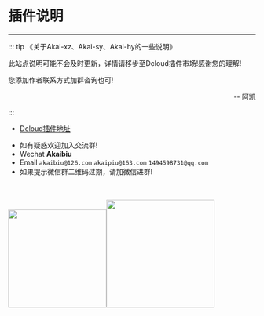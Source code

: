 # 插件说明

---
::: tip 《关于Akai-xz、Akai-sy、Akai-hy的一些说明》

此站点说明可能不会及时更新，详情请移步至Dcloud插件市场!感谢您的理解!
 
您添加作者联系方式加群咨询也可!

<p align="right">
    -- 阿凯
</p>

:::

+ [Dcloud插件地址](https://ext.dcloud.net.cn/publisher?id=690316)
*  如有疑惑欢迎加入交流群!
*  Wechat      **Akaibiu**
*  Email `akaibiu@126.com`     `akaipiu@163.com`   `1494598731@qq.com` 
*  如果提示微信群二维码过期，请加微信进群!
<br />
<br /><img src="https://mp-0d2ef0be-59ea-4692-a25d-5fe5485a6494.cdn.bspapp.com/sale-phine/wechat.jpg" width="200"/><img width="220" src="https://mp-0d2ef0be-59ea-4692-a25d-5fe5485a6494.cdn.bspapp.com/sale-phine/wechat-group.jpg">